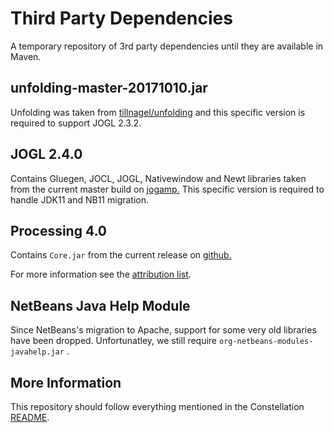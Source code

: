 # Third Party Dependencies
A temporary repository of 3rd party dependencies until they are available in Maven.

## unfolding-master-20171010.jar
Unfolding was taken from [tillnagel/unfolding](https://github.com/tillnagel/unfolding) 
and this specific version is required to support JOGL 2.3.2.

## JOGL 2.4.0
Contains Gluegen, JOCL, JOGL, Nativewindow and Newt libraries taken from the current master build on [jogamp.](https://jogamp.org/deployment/archive/rc/v2.4.0-rc-20200202/) This specific version is required to handle JDK11 and NB11 migration.

## Processing 4.0
Contains `Core.jar` from the current release on [github.](https://github.com/processing/processing4/tree/processing-1270-4.0a1/core/library)

For more information see the [attribution list](https://github.com/constellation-app/constellation/blob/master/ATTRIBUTION.md).

## NetBeans Java Help Module
Since NetBeans's migration to Apache, support for some very old libraries have been dropped. Unfortunatley, we still require `org-netbeans-modules-javahelp.jar` .

## More Information
This repository should follow everything mentioned in the Constellation 
[README](https://github.com/constellation-app/constellation/blob/master/README.md).
